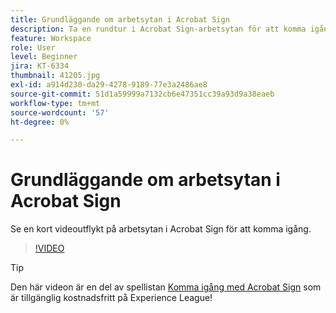 ```yaml
---
title: Grundläggande om arbetsytan i Acrobat Sign
description: Ta en rundtur i Acrobat Sign-arbetsytan för att komma igång
feature: Workspace
role: User
level: Beginner
jira: KT-6334
thumbnail: 41205.jpg
exl-id: a914d230-da29-4278-9189-77e3a2486ae8
source-git-commit: 51d1a59999a7132cb6e47351cc39a93d9a38eaeb
workflow-type: tm+mt
source-wordcount: '57'
ht-degree: 0%

---
```


# Grundläggande om arbetsytan i Acrobat Sign

Se en kort videoutflykt på arbetsytan i Acrobat Sign för att komma igång.

>[!VIDEO](https://video.tv.adobe.com/v/41205?quality=12&learn=on&hidetitle=true)

>[!TIP]
>
>Den här videon är en del av spellistan [Komma igång med Acrobat Sign](https://experienceleague.adobe.com/sv/playlists/acrobat-sign-get-started-business-users) som är tillgänglig kostnadsfritt på Experience League!

